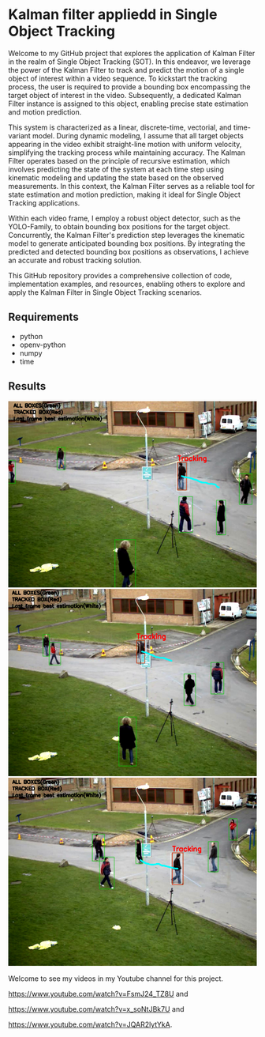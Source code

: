 # Kalman filter appliedd in Single Object Tracking

Welcome to my GitHub project that explores the application of Kalman Filter in the realm of Single Object Tracking (SOT). In this endeavor, we leverage the power of the Kalman Filter to track and predict the motion of a single object of interest within a video sequence. To kickstart the tracking process, the user is required to provide a bounding box encompassing the target object of interest in the video. Subsequently, a dedicated Kalman Filter instance is assigned to this object, enabling precise state estimation and motion prediction.

This system is characterized as a linear, discrete-time, vectorial, and time-variant model. During dynamic modeling, I assume that all target objects appearing in the video exhibit straight-line motion with uniform velocity, simplifying the tracking process while maintaining accuracy. The Kalman Filter operates based on the principle of recursive estimation, which involves predicting the state of the system at each time step using kinematic modeling and updating the state based on the observed measurements. In this context, the Kalman Filter serves as a reliable tool for state estimation and motion prediction, making it ideal for Single Object Tracking applications.

Within each video frame, I employ a robust object detector, such as the YOLO-Family, to obtain bounding box positions for the target object. Concurrently, the Kalman Filter's prediction step leverages the kinematic model to generate anticipated bounding box positions. By integrating the predicted and detected bounding box positions as observations, I achieve an accurate and robust tracking solution. 

This GitHub repository provides a comprehensive collection of code, implementation examples, and resources, enabling others to explore and apply the Kalman Filter in Single Object Tracking scenarios. 

## Requirements
- python
- openv-python
- numpy
- time

## Results
![image](https://github.com/1996JCZhou/Kalman-filter-in-SOT/blob/master/data/Result%20example%201.PNG)
![image](https://github.com/1996JCZhou/Kalman-filter-in-SOT/blob/master/data/Result%20example%202.PNG)
![image](https://github.com/1996JCZhou/Kalman-filter-in-SOT/blob/master/data/Result%20example%203.PNG)

Welcome to see my videos in my Youtube channel for this project.

https://www.youtube.com/watch?v=FsmJ24_TZ8U and

https://www.youtube.com/watch?v=x_soNtJBk7U and

https://www.youtube.com/watch?v=JQAR2lytYkA.
